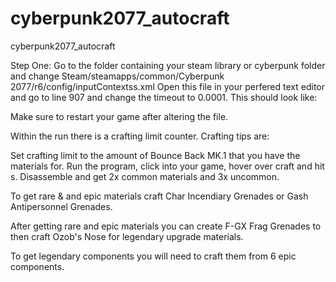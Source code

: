 # cyberpunk2077_autocraft
cyberpunk2077_autocraft

Step One:
Go to the folder containing your steam library or cyberpunk folder and change Steam/steamapps/common/Cyberpunk 2077/r6/config/inputContextss.xml
Open this file in your perfered text editor and go to line 907 and change the timeout to 0.0001. This should look like:

<hold action="craft_item"			  		timeout="0.0001" />

Make sure to restart your game after altering the file.

Within the run there is a crafting limit counter. Crafting tips are:

Set crafting limit to the amount of Bounce Back MK.1 that you have the materials for. Run the program, click into your game, hover over craft and hit s.
Disassemble and get 2x common materials and 3x uncommon.

To get rare & and epic materials craft Char Incendiary Grenades or Gash Antipersonnel Grenades.

After getting rare and epic materials you can create F-GX Frag Grenades to then craft Ozob's Nose for legendary upgrade materials.

To get legendary components you will need to craft them from 6 epic components.
